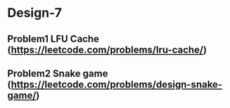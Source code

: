 # Design-7

## Problem1 LFU Cache (https://leetcode.com/problems/lru-cache/)

## Problem2 Snake game (https://leetcode.com/problems/design-snake-game/)
